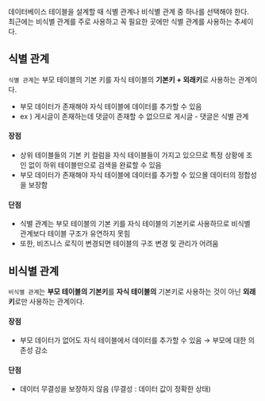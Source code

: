 데이터베이스 테이블을 설계할 때 식별 관계나 비식별 관계 중 하나를 선택해야 한다.   
최근에는 비식별 관계를 주로 사용하고 꼭 필요한 곳에만 식별 관계를 사용하는 추세이다.

## 식별 관계

```식별 관계```는 부모 테이블의 기본 키를 자식 테이블의 **기본키 + 외래키**로 사용하는 관계이다.
* 부모 데이터가 존재해야 자식 테이블에 데이터를 추가할 수 있음
* ex ) 게시글이 존재하는데 댓글이 존재할 수 없으므로 게시글 - 댓글은 식별 관계

#### 장점

* 상위 테이블들의 기본 키 컬럼을 자식 테이블들이 가지고 있으므로 특정 상황에 조인 없이 하위 테이블만으로 검색을 완료할 수 있음
* 부모 데이터가 존재해야 자식 테이블에 데이터를 추가할 수 있으몰 데이터의 정합성을 보장함

#### 단점

* 식별 관계는 부모 테이블의 기본 키를 자식 테이블의 기본키로 사용하므로 비식별 관계보다 테이블 구조가 유연하지 못힘
* 또한, 비즈니스 로직이 변경되면 테이블의 구조 변경 및 관리가 어려움

## 비식별 관계

```비식별 관계```는 **부모 테이블의 기본키**를 **자식 테이블의** 기본키로 사용하는 것이 아닌 **외래키**로만 사용하는 관계이다.

#### 장점

* 부모 데이터가 없어도 자식 테이블에서 데이터를 추가할 수 있음 → 부모에 대한 의존성 감소

#### 단점

* 데이터 무결성을 보장하지 않음 (무결성 : 데이터 값이 정확한 상태)
